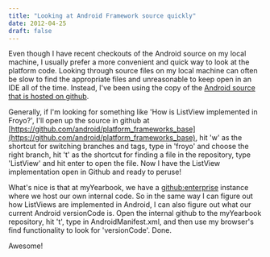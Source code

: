 ```yaml
---
title: "Looking at Android Framework source quickly"
date: 2012-04-25
draft: false
---
```



Even though I have recent checkouts of the Android source on my local machine, I usually prefer a more convenient and quick way to look at the platform code. Looking through source files on my local machine can often be slow to find the appropriate files and unreasonable to keep open in an IDE all of the time. Instead, I've been using the copy of the [Android source that is hosted on github](https://github.com/android/platform_frameworks_base).

Generally, if I'm looking for something like 'How is ListView implemented in Froyo?', I'll open up the source in github at [https://github.com/android/platform_frameworks_base](https://github.com/android/platform_frameworks_base), hit 'w' as the shortcut for switching branches and tags, type in 'froyo' and choose the right branch, hit 't' as the shortcut for finding a file in the repository, type 'ListView' and hit enter to open the file. Now I have the ListView implementation open in Github and ready to peruse!

What's nice is that at myYearbook, we have a [github:enterprise](https://enterprise.github.com/) instance where we host our own internal code. So in the same way I can figure out how ListViews are implemented in Android, I can also figure out what our current Android versionCode is. Open the internal github to the myYearbook repository, hit 't', type in AndroidManifest.xml, and then use my browser's find functionality to look for 'versionCode'. Done.

Awesome!
